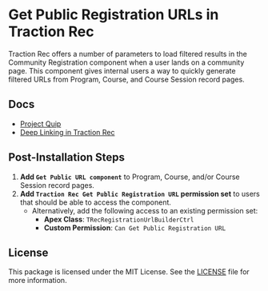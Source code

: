 # Get Public Registration URLs in Traction Rec

Traction Rec offers a number of parameters to load filtered results in the Community Registration component when a user lands on a community page. This component gives internal users a way to quickly generate filtered URLs from Program, Course, and Course Session record pages.

## Docs

- [Project Quip](https://quip.com/Zp3FAf21WOuq/Get-Public-URL)
- [Deep Linking in Traction Rec](https://success.tractionrec.com/s/article/Web-Registration-URL-Parameters)

## Post-Installation Steps

1. **Add `Get Public URL component`** to Program, Course, and/or Course Session record pages.
2. **Add `Traction Rec Get Public Registration URL` permission set** to users that should be able to access the component.
    - Alternatively, add the following access to an existing permission set:
        - **Apex Class**: `TRecRegistrationUrlBuilderCtrl`
        - **Custom Permission**: `Can Get Public Registration URL`

## License
This package is licensed under the MIT License. See the [LICENSE](LICENSE.txt) file for more information.
